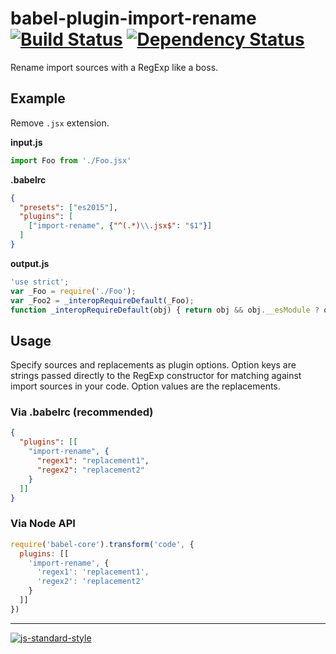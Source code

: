 # babel-plugin-import-rename [![Build Status](https://img.shields.io/travis/alanshaw/babel-plugin-import-rename/master.svg)](https://travis-ci.org/alanshaw/babel-plugin-import-rename) [![Dependency Status](https://david-dm.org/alanshaw/babel-plugin-import-rename.svg)](https://david-dm.org/alanshaw/babel-plugin-import-rename)

Rename import sources with a RegExp like a boss.

## Example

Remove `.jsx` extension.

**input.js**
```js
import Foo from './Foo.jsx'
```

**.babelrc**
```json
{
  "presets": ["es2015"],
  "plugins": [
    ["import-rename", {"^(.*)\\.jsx$": "$1"}]
  ]
}
```

**output.js**
```js
'use strict';
var _Foo = require('./Foo');
var _Foo2 = _interopRequireDefault(_Foo);
function _interopRequireDefault(obj) { return obj && obj.__esModule ? obj : { default: obj }; }
```

## Usage

Specify sources and replacements as plugin options. Option keys are strings passed directly to the RegExp constructor for matching against import sources in your code. Option values are the replacements.

### Via .babelrc (recommended)

```json
{
  "plugins": [[
    "import-rename", {
      "regex1": "replacement1",
      "regex2": "replacement2"
    }
  ]]
}
```

### Via Node API

```js
require('babel-core').transform('code', {
  plugins: [[
    'import-rename', {
      'regex1': 'replacement1',
      'regex2': 'replacement2'
    }
  ]]
})
```

---

[![js-standard-style](https://cdn.rawgit.com/feross/standard/master/badge.svg)](https://github.com/feross/standard)
